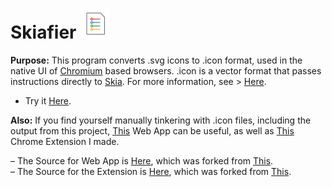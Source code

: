 # Skiafier <img src="https://raw.githubusercontent.com/Alex313031/skiafier/main/thumb.png" width="48">

__Purpose:__ This program converts .svg icons to .icon format, used in the native UI of <a href="https://www.chromium.org/">Chromium</a> based browsers. .icon is a vector format that passes instructions directly to <a href="https://skia.org/">Skia</a>. For more information, see > <a href="https://chromium.googlesource.com/chromium/src/+/main/components/vector_icons/README.md">Here</a>.

 - Try it [Here](https://rawgit.com/evanstade/skiafy/gh-pages/index.html).

__Also:__ If you find yourself manually tinkering with .icon files, including the output from this project, [This](https://github.com/michaelwasserman/vector-icon-app) Web App can be useful, as well as [This](https://chrome.google.com/webstore/detail/chromium-vector-icon-pain/cnlndebkegcfnbiknohgneobakigplhf) Chrome Extension I made.

 &ndash; The Source for Web App is [Here](), which was forked from [This](https://github.com/michaelwasserman/vector-icon-app). \
 &ndash; The Source for the Extension is [Here](https://github.com/Alex313031/Chromium-Vector-Icons), which was forked from [This](https://github.com/sadrulhc/vector-icons).
